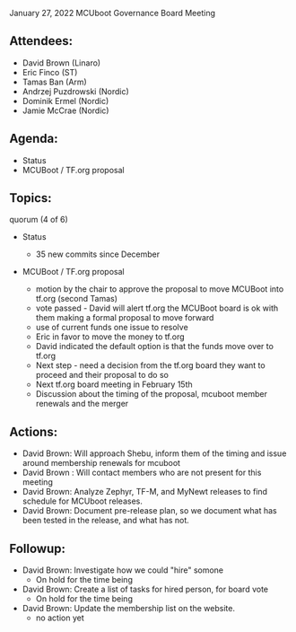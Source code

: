 January 27, 2022 MCUboot Governance Board Meeting

## Attendees:

- David Brown (Linaro)
- Eric Finco (ST)
- Tamas Ban (Arm) 
- Andrzej Puzdrowski (Nordic)
- Dominik Ermel (Nordic)
- Jamie McCrae (Nordic)

## Agenda:

- Status
- MCUBoot / TF.org proposal

## Topics:

quorum (4 of 6) 

- Status
  - 35 new commits since December
 
- MCUBoot / TF.org proposal
  - motion by the chair to approve the proposal to move MCUBoot into tf.org (second Tamas)
  - vote passed - David will alert tf.org the MCUBoot board is ok with them making a formal proposal to move forward
  - use of current funds one issue to resolve
   - Eric in favor to move the money to tf.org
   - David indicated the default option is that the funds move over to tf.org
  - Next step - need a decision from the tf.org board they want to proceed and their proposal to do so
  - Next tf.org board meeting in February 15th
  - Discussion about the timing of the proposal, mcuboot member renewals and the merger
 
 

## Actions:
- David Brown: Will approach Shebu, inform them of the timing and issue around membership renewals for mcuboot
- David Brown : Will contact members who are not present for this meeting 
- David Brown: Analyze Zephyr, TF-M, and MyNewt releases to find
  schedule for MCUboot releases.
- David Brown: Document pre-release plan, so we document what has been
 tested in the release, and what has not.

## Followup:
- David Brown: Investigate how we could "hire" somone 
  - On hold for the time being
- David Brown: Create a list of tasks for hired person, for board vote
  - On hold for the time being
- David Brown: Update the membership list on the website.
  - no action yet
